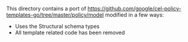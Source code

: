 This directory contains a port of https://github.com/google/cel-policy-templates-go/tree/master/policy/model modified in a few ways:

- Uses the Structural schema types
- All template related code has been removed
